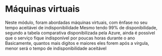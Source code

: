 # Máquinas virtuais

Neste módulo, foram abordadas máquinas virtuais, com ênfase no seu tempo aceitávei de indisponibilidade
Mesmo tendo 99% de disponibilidade, segundo a tabela comparativa disponibilizada pela Azure, ainda é possível que o serviço fique indisponível por poucas horas durante o ano
Basicamente, quantos mais digitos e maiores eles forem após a vírgula, menor será o tempo de indisponibilidade aceitável
